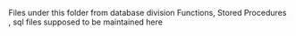 Files under this folder from database division
Functions, Stored Procedures , sql files supposed to be maintained here